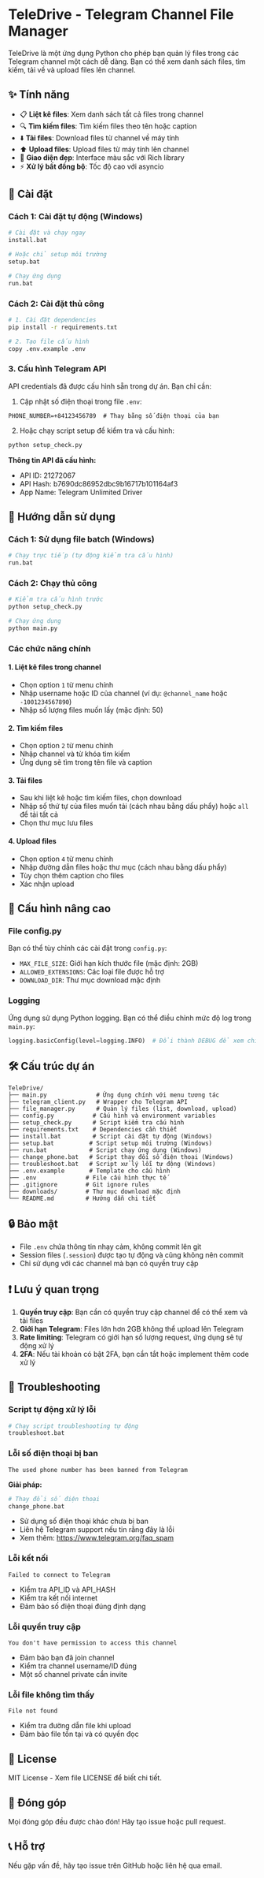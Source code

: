 # TeleDrive - Telegram Channel File Manager

TeleDrive là một ứng dụng Python cho phép bạn quản lý files trong các Telegram channel một cách dễ dàng. Bạn có thể xem danh sách files, tìm kiếm, tải về và upload files lên channel.

## ✨ Tính năng

- 📋 **Liệt kê files**: Xem danh sách tất cả files trong channel
- 🔍 **Tìm kiếm files**: Tìm kiếm files theo tên hoặc caption
- ⬇️ **Tải files**: Download files từ channel về máy tính
- ⬆️ **Upload files**: Upload files từ máy tính lên channel
- 🎨 **Giao diện đẹp**: Interface màu sắc với Rich library
- ⚡ **Xử lý bất đồng bộ**: Tốc độ cao với asyncio

## 🚀 Cài đặt

### Cách 1: Cài đặt tự động (Windows)
```bash
# Cài đặt và chạy ngay
install.bat

# Hoặc chỉ setup môi trường
setup.bat

# Chạy ứng dụng
run.bat
```

### Cách 2: Cài đặt thủ công
```bash
# 1. Cài đặt dependencies
pip install -r requirements.txt

# 2. Tạo file cấu hình
copy .env.example .env
```

### 3. Cấu hình Telegram API

API credentials đã được cấu hình sẵn trong dự án. Bạn chỉ cần:

1. Cập nhật số điện thoại trong file `.env`:
```env
PHONE_NUMBER=+84123456789  # Thay bằng số điện thoại của bạn
```

2. Hoặc chạy script setup để kiểm tra và cấu hình:
```bash
python setup_check.py
```

**Thông tin API đã cấu hình:**
- API ID: 21272067
- API Hash: b7690dc86952dbc9b16717b101164af3
- App Name: Telegram Unlimited Driver

## 📖 Hướng dẫn sử dụng

### Cách 1: Sử dụng file batch (Windows)
```bash
# Chạy trực tiếp (tự động kiểm tra cấu hình)
run.bat
```

### Cách 2: Chạy thủ công
```bash
# Kiểm tra cấu hình trước
python setup_check.py

# Chạy ứng dụng
python main.py
```

### Các chức năng chính

#### 1. Liệt kê files trong channel
- Chọn option `1` từ menu chính
- Nhập username hoặc ID của channel (ví dụ: `@channel_name` hoặc `-1001234567890`)
- Nhập số lượng files muốn lấy (mặc định: 50)

#### 2. Tìm kiếm files
- Chọn option `2` từ menu chính
- Nhập channel và từ khóa tìm kiếm
- Ứng dụng sẽ tìm trong tên file và caption

#### 3. Tải files
- Sau khi liệt kê hoặc tìm kiếm files, chọn download
- Nhập số thứ tự của files muốn tải (cách nhau bằng dấu phẩy) hoặc `all` để tải tất cả
- Chọn thư mục lưu files

#### 4. Upload files
- Chọn option `4` từ menu chính
- Nhập đường dẫn files hoặc thư mục (cách nhau bằng dấu phẩy)
- Tùy chọn thêm caption cho files
- Xác nhận upload

## 🔧 Cấu hình nâng cao

### File config.py
Bạn có thể tùy chỉnh các cài đặt trong `config.py`:

- `MAX_FILE_SIZE`: Giới hạn kích thước file (mặc định: 2GB)
- `ALLOWED_EXTENSIONS`: Các loại file được hỗ trợ
- `DOWNLOAD_DIR`: Thư mục download mặc định

### Logging
Ứng dụng sử dụng Python logging. Bạn có thể điều chỉnh mức độ log trong `main.py`:
```python
logging.basicConfig(level=logging.INFO)  # Đổi thành DEBUG để xem chi tiết hơn
```

## 🛠️ Cấu trúc dự án

```
TeleDrive/
├── main.py              # Ứng dụng chính với menu tương tác
├── telegram_client.py   # Wrapper cho Telegram API
├── file_manager.py      # Quản lý files (list, download, upload)
├── config.py           # Cấu hình và environment variables
├── setup_check.py      # Script kiểm tra cấu hình
├── requirements.txt    # Dependencies cần thiết
├── install.bat         # Script cài đặt tự động (Windows)
├── setup.bat          # Script setup môi trường (Windows)
├── run.bat            # Script chạy ứng dụng (Windows)
├── change_phone.bat   # Script thay đổi số điện thoại (Windows)
├── troubleshoot.bat   # Script xử lý lỗi tự động (Windows)
├── .env.example       # Template cho cấu hình
├── .env              # File cấu hình thực tế
├── .gitignore        # Git ignore rules
├── downloads/        # Thư mục download mặc định
└── README.md         # Hướng dẫn chi tiết
```

## 🔒 Bảo mật

- File `.env` chứa thông tin nhạy cảm, không commit lên git
- Session files (`.session`) được tạo tự động và cũng không nên commit
- Chỉ sử dụng với các channel mà bạn có quyền truy cập

## ❗ Lưu ý quan trọng

1. **Quyền truy cập**: Bạn cần có quyền truy cập channel để có thể xem và tải files
2. **Giới hạn Telegram**: Files lớn hơn 2GB không thể upload lên Telegram
3. **Rate limiting**: Telegram có giới hạn số lượng request, ứng dụng sẽ tự động xử lý
4. **2FA**: Nếu tài khoản có bật 2FA, bạn cần tắt hoặc implement thêm code xử lý

## 🐛 Troubleshooting

### Script tự động xử lý lỗi
```bash
# Chạy script troubleshooting tự động
troubleshoot.bat
```

### Lỗi số điện thoại bị ban
```
The used phone number has been banned from Telegram
```
**Giải pháp:**
```bash
# Thay đổi số điện thoại
change_phone.bat
```
- Sử dụng số điện thoại khác chưa bị ban
- Liên hệ Telegram support nếu tin rằng đây là lỗi
- Xem thêm: https://www.telegram.org/faq_spam

### Lỗi kết nối
```
Failed to connect to Telegram
```
- Kiểm tra API_ID và API_HASH
- Kiểm tra kết nối internet
- Đảm bảo số điện thoại đúng định dạng

### Lỗi quyền truy cập
```
You don't have permission to access this channel
```
- Đảm bảo bạn đã join channel
- Kiểm tra channel username/ID đúng
- Một số channel private cần invite

### Lỗi file không tìm thấy
```
File not found
```
- Kiểm tra đường dẫn file khi upload
- Đảm bảo file tồn tại và có quyền đọc

## 📝 License

MIT License - Xem file LICENSE để biết chi tiết.

## 🤝 Đóng góp

Mọi đóng góp đều được chào đón! Hãy tạo issue hoặc pull request.

## 📞 Hỗ trợ

Nếu gặp vấn đề, hãy tạo issue trên GitHub hoặc liên hệ qua email.
